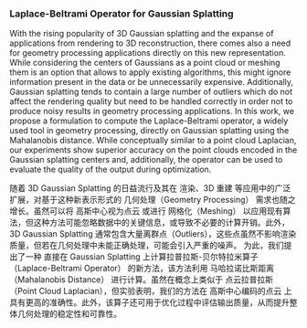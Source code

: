 ### Laplace-Beltrami Operator for Gaussian Splatting

With the rising popularity of 3D Gaussian splatting and the expanse of applications from rendering to 3D reconstruction, there comes also a need for geometry processing applications directly on this new representation. While considering the centers of Gaussians as a point cloud or meshing them is an option that allows to apply existing algorithms, this might ignore information present in the data or be unnecessarily expensive. Additionally, Gaussian splatting tends to contain a large number of outliers which do not affect the rendering quality but need to be handled correctly in order not to produce noisy results in geometry processing applications. In this work, we propose a formulation to compute the Laplace-Beltrami operator, a widely used tool in geometry processing, directly on Gaussian splatting using the Mahalanobis distance. While conceptually similar to a point cloud Laplacian, our experiments show superior accuracy on the point clouds encoded in the Gaussian splatting centers and, additionally, the operator can be used to evaluate the quality of the output during optimization.

随着 3D Gaussian Splatting 的日益流行及其在 渲染、3D 重建 等应用中的广泛扩展，对基于这种新表示形式的 几何处理（Geometry Processing） 需求也随之增长。虽然可以将 高斯中心视为点云 或进行 网格化（Meshing） 以应用现有算法，但这种方法可能忽略数据中的关键信息，或导致不必要的计算开销。此外，3D Gaussian Splatting 通常包含大量离群点（Outliers），这些点虽然不影响渲染质量，但若在几何处理中未能正确处理，可能会引入严重的噪声。
为此，我们提出了一种 直接在 Gaussian Splatting 上计算拉普拉斯-贝尔特拉米算子（Laplace-Beltrami Operator） 的新方法，该方法利用 马哈拉诺比斯距离（Mahalanobis Distance） 进行计算。虽然在概念上类似于 点云拉普拉斯（Point Cloud Laplacian），但实验表明，我们的方法在 高斯中心编码的点云 上具有更高的准确性。此外，该算子还可用于优化过程中评估输出质量，从而提升整体几何处理的稳定性和可靠性。

